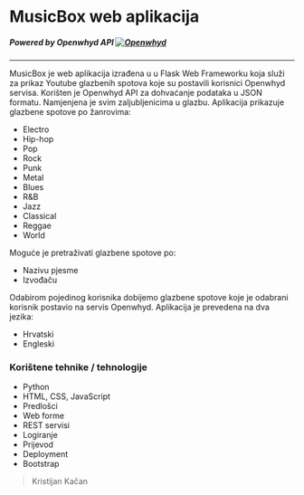 # MusicBox web aplikacija
##### Powered by Openwhyd API [![Openwhyd](https://openwhyd.org/images/logo-s.png)](http://openwhyd.github.io/openwhyd/API) 
---
MusicBox je web aplikacija izrađena u u Flask Web Frameworku koja služi za prikaz Youtube glazbenih spotova koje su postavili korisnici Openwhyd servisa. Korišten je Openwhyd API za dohvaćanje podataka u JSON formatu. Namjenjena je svim zaljubljenicima u glazbu. Aplikacija prikazuje glazbene spotove po žanrovima:

- Electro 
- Hip-hop 
- Pop 
- Rock
- Punk
- Metal
- Blues
- R&B
- Jazz
- Classical
- Reggae
- World

 Moguće je pretraživati glazbene spotove po:
- Nazivu pjesme
- Izvođaču

Odabirom pojedinog korisnika dobijemo glazbene spotove koje je odabrani korisnik postavio na servis Openwhyd. 
Aplikacija je prevedena na dva jezika: 
- Hrvatski
- Engleski


### Korištene tehnike / tehnologije

  - Python
  - HTML, CSS, JavaScript
  - Predlošci
  - Web forme
  -  REST servisi
  -  Logiranje
  -  Prijevod
  -  Deployment
  -  Bootstrap

>Kristijan
>Kačan
